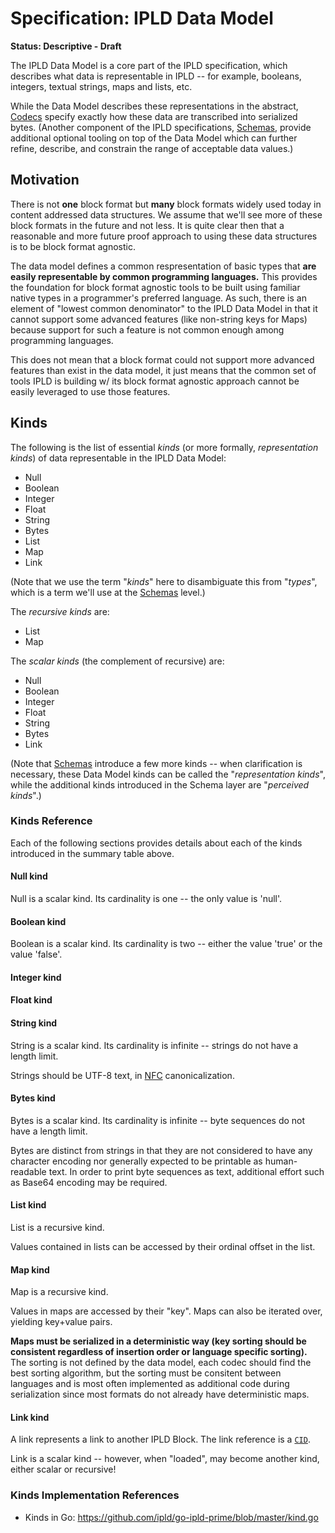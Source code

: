 # Specification: IPLD Data Model

**Status: Descriptive - Draft**

The IPLD Data Model is a core part of the IPLD specification,
which describes what data is representable in IPLD --
for example, booleans, integers, textual strings, maps and lists, etc.

While the Data Model describes these representations in the abstract,
[Codecs](Codecs) specify exactly how these data are transcribed into serialized bytes.
(Another component of the IPLD specifications, [Schemas](../schemas), provide
additional optional tooling on top of the Data Model which can further refine,
describe, and constrain the range of acceptable data values.)

Motivation
----------

There is not **one** block format but **many** block formats widely used today in content 
addressed data structures. We assume that we'll see more of these block formats in the 
future and not less. It is quite clear then that a reasonable and more future proof approach 
to using these data structures is to be block format agnostic.

The data model defines a common respresentation of basic types that **are easily representable
by common programming languages.** This provides the foundation for block format agnostic tools
to be built using familiar native types in a programmer's preferred language. As such, there
is an element of "lowest common denominator" to the IPLD Data Model in that it cannot support
some advanced features (like non-string keys for Maps) because support for such a feature
is not common enough among programming languages.

This does not mean that a block format could not support more advanced features than exist in the 
data model, it just means that the common set of tools IPLD is building w/ its block format 
agnostic approach cannot be easily leveraged to use those features.

Kinds
-----

The following is the list of essential _kinds_ (or more formally, _representation kinds_)
of data representable in the IPLD Data Model:

* Null
* Boolean
* Integer
* Float
* String
* Bytes
* List
* Map
* Link

(Note that we use the term "_kinds_" here to disambiguate this from "_types_",
which is a term we'll use at the [Schemas](../schemas) level.)

The _recursive kinds_ are:

* List
* Map

The _scalar kinds_ (the complement of recursive) are:

* Null
* Boolean
* Integer
* Float
* String
* Bytes
* Link

(Note that [Schemas](../schemas) introduce a few more kinds -- when clarification is necessary,
these Data Model kinds can be called the "_representation kinds_",
while the additional kinds introduced in the Schema layer are "_perceived kinds_".)

### Kinds Reference

Each of the following sections provides details about each of the kinds
introduced in the summary table above.

#### Null kind

Null is a scalar kind.  Its cardinality is one -- the only value is 'null'.

#### Boolean kind

Boolean is a scalar kind.  Its cardinality is two -- either the value 'true' or the value 'false'.

#### Integer kind


#### Float kind


#### String kind

String is a scalar kind.  Its cardinality is infinite -- strings do not have a length limit.

Strings should be UTF-8 text, in [NFC](https://www.unicode.org/reports/tr15/#Norm_Forms) canonicalization.

#### Bytes kind

Bytes is a scalar kind.  Its cardinality is infinite -- byte sequences do not have a length limit.

Bytes are distinct from strings in that they are not considered to have any character encoding nor
generally expected to be printable as human-readable text.
In order to print byte sequences as text, additional effort such as Base64 encoding may be required.

#### List kind

List is a recursive kind.

Values contained in lists can be accessed by their ordinal offset in the list.

#### Map kind

Map is a recursive kind.

Values in maps are accessed by their "key".  Maps can also be iterated over,
yielding key+value pairs.

**Maps must be serialized in a deterministic way (key sorting should be consistent regardless of insertion order or language specific sorting).** The sorting is not defined by the data model, each codec should find the best sorting algorithm, but the sorting must be consitent between languages and is most often implemented as additional code during serialization since most formats do not already have deterministic maps.

#### Link kind

A link represents a link to another IPLD Block. The link reference
is a [`CID`](CID.md).

Link is a scalar kind -- however, when "loaded", may become another kind, either scalar or recursive!

### Kinds Implementation References

- Kinds in Go: https://github.com/ipld/go-ipld-prime/blob/master/kind.go
